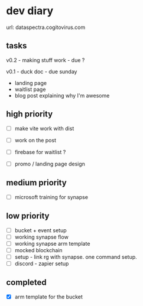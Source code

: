 # dev diary

url: dataspectra.cogitovirus.com

## tasks

v0.2 - making stuff work - due ?

v0.1 - duck doc - due sunday

- landing page
- waitlist page
- blog post explaining why I'm awesome

## high priority

- [ ] make vite work with dist
- [ ] work on the post
- [ ] firebase for waitlist ?
- [ ] promo / landing page design


## medium priority

- [ ] microsoft training for synapse

## low priority


- [ ] bucket + event setup
- [ ] working synapse flow
- [ ] working synapse arm template
- [ ] mocked blockchain
- [ ] setup - link rg with synapse. one command setup.
- [ ] discord - zapier setup

## completed

- [x] arm template for the bucket
